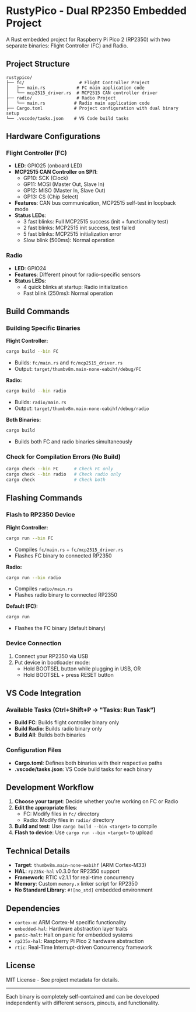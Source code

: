 # RustyPico - Dual RP2350 Embedded Project

A Rust embedded project for Raspberry Pi Pico 2 (RP2350) with two separate binaries: Flight Controller (FC) and Radio.

## Project Structure

```
rustypico/
├── fc/                     # Flight Controller Project
│   ├── main.rs            # FC main application code
│   └── mcp2515_driver.rs  # MCP2515 CAN controller driver
├── radio/                 # Radio Project
│   └── main.rs           # Radio main application code
├── Cargo.toml            # Project configuration with dual binary setup
└── .vscode/tasks.json    # VS Code build tasks
```

## Hardware Configurations

### Flight Controller (FC)
- **LED**: GPIO25 (onboard LED)
- **MCP2515 CAN Controller on SPI1**:
  - GP10: SCK (Clock)
  - GP11: MOSI (Master Out, Slave In)
  - GP12: MISO (Master In, Slave Out)  
  - GP13: CS (Chip Select)
- **Features**: CAN bus communication, MCP2515 self-test in loopback mode
- **Status LEDs**:
  - 3 fast blinks: Full MCP2515 success (init + functionality test)
  - 2 fast blinks: MCP2515 init success, test failed
  - 5 fast blinks: MCP2515 initialization error
  - Slow blink (500ms): Normal operation

### Radio
- **LED**: GPIO24
- **Features**: Different pinout for radio-specific sensors
- **Status LEDs**:
  - 4 quick blinks at startup: Radio initialization
  - Fast blink (250ms): Normal operation

## Build Commands

### Building Specific Binaries

**Flight Controller:**
```bash
cargo build --bin FC
```
- Builds: `fc/main.rs` and `fc/mcp2515_driver.rs`
- Output: `target/thumbv8m.main-none-eabihf/debug/FC`

**Radio:**
```bash
cargo build --bin radio
```
- Builds: `radio/main.rs`
- Output: `target/thumbv8m.main-none-eabihf/debug/radio`

**Both Binaries:**
```bash
cargo build
```
- Builds both FC and radio binaries simultaneously

### Check for Compilation Errors (No Build)

```bash
cargo check --bin FC      # Check FC only
cargo check --bin radio   # Check radio only
cargo check               # Check both
```

## Flashing Commands

### Flash to RP2350 Device

**Flight Controller:**
```bash
cargo run --bin FC
```
- Compiles `fc/main.rs` + `fc/mcp2515_driver.rs`
- Flashes FC binary to connected RP2350

**Radio:**
```bash
cargo run --bin radio
```
- Compiles `radio/main.rs`
- Flashes radio binary to connected RP2350

**Default (FC):**
```bash
cargo run
```
- Flashes the FC binary (default binary)

### Device Connection
1. Connect your RP2350 via USB
2. Put device in bootloader mode:
   - Hold BOOTSEL button while plugging in USB, OR
   - Hold BOOTSEL + press RESET button

## VS Code Integration

### Available Tasks (Ctrl+Shift+P → "Tasks: Run Task")
- **Build FC**: Builds flight controller binary only
- **Build Radio**: Builds radio binary only  
- **Build All**: Builds both binaries

### Configuration Files
- **Cargo.toml**: Defines both binaries with their respective paths
- **.vscode/tasks.json**: VS Code build tasks for each binary

## Development Workflow

1. **Choose your target**: Decide whether you're working on FC or Radio
2. **Edit the appropriate files**:
   - FC: Modify files in `fc/` directory
   - Radio: Modify files in `radio/` directory
3. **Build and test**: Use `cargo build --bin <target>` to compile
4. **Flash to device**: Use `cargo run --bin <target>` to upload

## Technical Details

- **Target**: `thumbv8m.main-none-eabihf` (ARM Cortex-M33)
- **HAL**: `rp235x-hal` v0.3.0 for RP2350 support
- **Framework**: RTIC v2.1.1 for real-time concurrency
- **Memory**: Custom `memory.x` linker script for RP2350
- **No Standard Library**: `#![no_std]` embedded environment

## Dependencies

- `cortex-m`: ARM Cortex-M specific functionality
- `embedded-hal`: Hardware abstraction layer traits
- `panic-halt`: Halt on panic for embedded systems
- `rp235x-hal`: Raspberry Pi Pico 2 hardware abstraction
- `rtic`: Real-Time Interrupt-driven Concurrency framework

## License

MIT License - See project metadata for details.

---

Each binary is completely self-contained and can be developed independently with different sensors, pinouts, and functionality.
